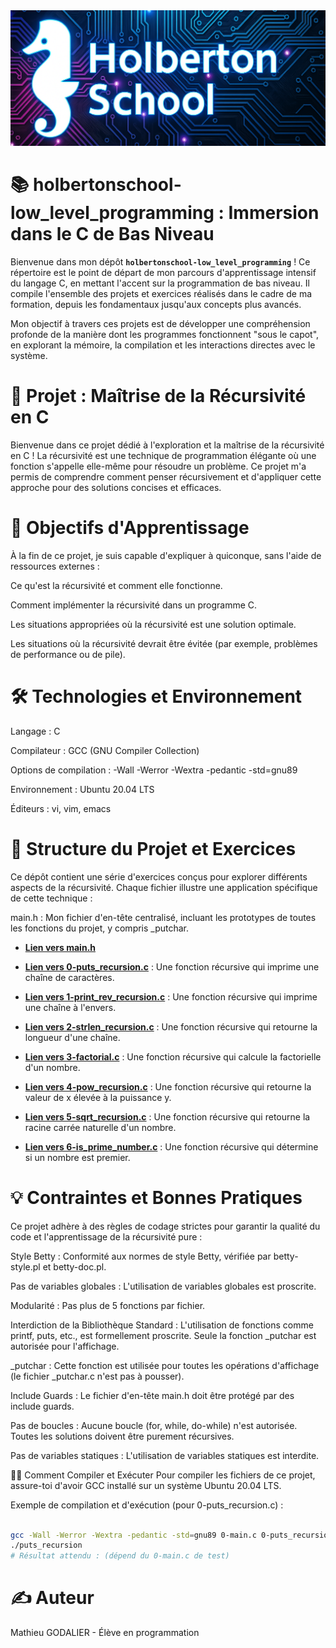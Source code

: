 <img src= "https://github.com/Mathieu7483/Aiko78-Photgraphy/blob/main/holberton%20modif.png">

# 📚 holbertonschool-low_level_programming : Immersion dans le C de Bas Niveau

Bienvenue dans mon dépôt **`holbertonschool-low_level_programming`** ! Ce répertoire est le point de départ de mon parcours d'apprentissage intensif du langage C, en mettant l'accent sur la programmation de bas niveau. Il compile l'ensemble des projets et exercices réalisés dans le cadre de ma formation, depuis les fondamentaux jusqu'aux concepts plus avancés.

Mon objectif à travers ces projets est de développer une compréhension profonde de la manière dont les programmes fonctionnent "sous le capot", en explorant la mémoire, la compilation et les interactions directes avec le système.
# 🔄 Projet : Maîtrise de la Récursivité en C
Bienvenue dans ce projet dédié à l'exploration et la maîtrise de la récursivité en C ! La récursivité est une technique de programmation élégante où une fonction s'appelle elle-même pour résoudre un problème. Ce projet m'a permis de comprendre comment penser récursivement et d'appliquer cette approche pour des solutions concises et efficaces.

# 🎯 Objectifs d'Apprentissage
À la fin de ce projet, je suis capable d'expliquer à quiconque, sans l'aide de ressources externes :

Ce qu'est la récursivité et comment elle fonctionne.

Comment implémenter la récursivité dans un programme C.

Les situations appropriées où la récursivité est une solution optimale.

Les situations où la récursivité devrait être évitée (par exemple, problèmes de performance ou de pile).

# 🛠️ Technologies et Environnement
Langage : C

Compilateur : GCC (GNU Compiler Collection)

Options de compilation : -Wall -Werror -Wextra -pedantic -std=gnu89

Environnement : Ubuntu 20.04 LTS

Éditeurs : vi, vim, emacs

# 📖 Structure du Projet et Exercices
Ce dépôt contient une série d'exercices conçus pour explorer différents aspects de la récursivité. Chaque fichier illustre une application spécifique de cette technique :

main.h : Mon fichier d'en-tête centralisé, incluant les prototypes de toutes les fonctions du projet, y compris _putchar.
* **[Lien vers main.h](https://github.com/Mathieu7483/holbertonschool-low_level_programming/blob/main/recursion/main.h)** 

* **[Lien vers 0-puts_recursion.c](https://github.com/Mathieu7483/holbertonschool-low_level_programming/blob/main/recursion/0-puts_recursion.c)** : Une fonction récursive qui imprime une chaîne de caractères.

* **[Lien vers 1-print_rev_recursion.c](https://github.com/Mathieu7483/holbertonschool-low_level_programming/blob/main/recursion/1-print_rev_recursion.c)** : Une fonction récursive qui imprime une chaîne à l'envers.

* **[Lien vers 2-strlen_recursion.c](https://github.com/Mathieu7483/holbertonschool-low_level_programming/blob/main/recursion/2-strlen_recursion.c)** : Une fonction récursive qui retourne la longueur d'une chaîne.

* **[Lien vers 3-factorial.c](https://github.com/Mathieu7483/holbertonschool-low_level_programming/blob/main/recursion/3-factorial.c)** : Une fonction récursive qui calcule la factorielle d'un nombre.

* **[Lien vers 4-pow_recursion.c](https://github.com/Mathieu7483/holbertonschool-low_level_programming/blob/main/recursion/4-pow_recursion.c)** : Une fonction récursive qui retourne la valeur de x élevée à la puissance y.

* **[Lien vers 5-sqrt_recursion.c](https://github.com/Mathieu7483/holbertonschool-low_level_programming/blob/main/recursion/5-sqrt_recursion.c)** : Une fonction récursive qui retourne la racine carrée naturelle d'un nombre.

* **[Lien vers 6-is_prime_number.c](https://github.com/Mathieu7483/holbertonschool-low_level_programming/blob/main/recursion/6-is_prime_number.c)** : Une fonction récursive qui détermine si un nombre est premier.




# 💡 Contraintes et Bonnes Pratiques
Ce projet adhère à des règles de codage strictes pour garantir la qualité du code et l'apprentissage de la récursivité pure :

Style Betty : Conformité aux normes de style Betty, vérifiée par betty-style.pl et betty-doc.pl.

Pas de variables globales : L'utilisation de variables globales est proscrite.

Modularité : Pas plus de 5 fonctions par fichier.

Interdiction de la Bibliothèque Standard : L'utilisation de fonctions comme printf, puts, etc., est formellement proscrite. Seule la fonction _putchar est autorisée pour l'affichage.

_putchar : Cette fonction est utilisée pour toutes les opérations d'affichage (le fichier _putchar.c n'est pas à pousser).

Include Guards : Le fichier d'en-tête main.h doit être protégé par des include guards.

Pas de boucles : Aucune boucle (for, while, do-while) n'est autorisée. Toutes les solutions doivent être purement récursives.

Pas de variables statiques : L'utilisation de variables statiques est interdite.

👨‍💻 Comment Compiler et Exécuter
Pour compiler les fichiers de ce projet, assure-toi d'avoir GCC installé sur un système Ubuntu 20.04 LTS.

Exemple de compilation et d'exécution (pour 0-puts_recursion.c) :
```bash

gcc -Wall -Werror -Wextra -pedantic -std=gnu89 0-main.c 0-puts_recursion.c -o puts_recursion
./puts_recursion
# Résultat attendu : (dépend du 0-main.c de test)
```

# ✍️ Auteur
Mathieu GODALIER - Élève en programmation
